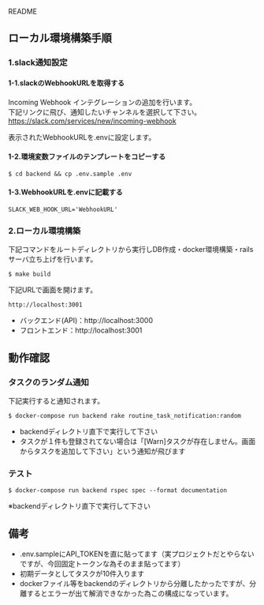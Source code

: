  README

## ローカル環境構築手順


### 1.slack通知設定

#### 1-1.slackのWebhookURLを取得する

Incoming Webhook インテグレーションの追加を行います。  
下記リンクに飛び、通知したいチャンネルを選択して下さい。  
https://slack.com/services/new/incoming-webhook

表示されたWebhookURLを.envに設定します。

#### 1-2.環境変数ファイルのテンプレートをコピーする

```
$ cd backend && cp .env.sample .env
```

#### 1-3.WebhookURLを.envに記載する

```.env
SLACK_WEB_HOOK_URL='WebhookURL'
```

### 2.ローカル環境構築

下記コマンドをルートディレクトリから実行しDB作成・docker環境構築・railsサーバ立ち上げを行います。

```
$ make build
```

下記URLで画面を開けます。

```
http://localhost:3001
```

- バックエンド(API)：http://localhost:3000
- フロントエンド：http://localhost:3001

## 動作確認

### タスクのランダム通知

下記実行すると通知されます。  

```
$ docker-compose run backend rake routine_task_notification:random
```

- backendディレクトリ直下で実行して下さい  
- タスクが１件も登録されてない場合は「[Warn]タスクが存在しません。画面からタスクを追加して下さい」という通知が飛びます


### テスト

```
$ docker-compose run backend rspec spec --format documentation
```

※backendディレクトリ直下で実行して下さい

## 備考

- .env.sampleにAPI_TOKENを直に貼ってます（実プロジェクトだとやらないですが、今回固定トークンな為そのまま貼ってます）
- 初期データとしてタスクが10件入ります
- dockerファイル等をbackendのディレクトリから分離したかったですが、分離するとエラーが出て解消できなかった為この構成になっています。